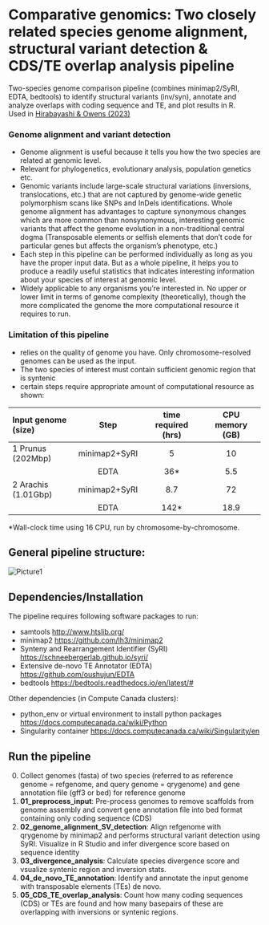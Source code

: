 # Comparative genomics: Two closely related species genome alignment, structural variant detection & CDS/TE overlap analysis pipeline 
Two-species genome comparison pipeline (combines minimap2/SyRI, EDTA, bedtools) to identify structural variants (inv/syn), annotate and analyze overlaps with coding sequence and TE, and plot results in R. \
Used in [Hirabayashi & Owens (2023)](https://doi.org/10.1093/evolut/qpad027)

### Genome alignment and variant detection
-	Genome alignment is useful because it tells you how the two species are related at genomic level. 
-	Relevant for phylogenetics, evolutionary analysis, population genetics etc. 
-	Genomic variants include large-scale structural variations (inversions, translocations, etc.) that are not captured by genome-wide genetic polymorphism scans like SNPs and InDels identifications. Whole genome alignment has advantages to capture synonymous changes which are more common than nonsynonymous, interesting genomic variants that affect the genome evolution in a non-traditional central dogma (Transposable elements or selfish elements that don’t code for particular genes but affects the organism’s phenotype, etc.) 
-	Each step in this pipeline can be performed individually as long as you have the proper input data. But as a whole pipeline, it helps you to produce a readily useful statistics that indicates interesting information about your species of interest at genomic level. 
-	Widely applicable to any organisms you’re interested in. No upper or lower limit in terms of genome complexity (theoretically), though the more complicated the genome the more computational resource it requires to run. 


### Limitation of this pipeline
-	relies on the quality of genome you have. Only chromosome-resolved genomes can be used as the input. 
-	The two species of interest must contain sufficient genomic region that is syntenic 
-	certain steps require appropriate amount of computational resource as shown: 

| Input genome (size)  | Step  | time required (hrs) | CPU memory (GB) |
| :------------------- |:-----:| :------------------:| :-------------: |
| 1 Prunus (202Mbp)    | minimap2+SyRI| 5           | 10             |
|                      | EDTA     | 36*             | 5.5            |
| 2 Arachis (1.01Gbp)  | minimap2+SyRI|    8.7      | 72             |
|                      | EDTA     | 142*             | 18.9          |

*Wall-clock time using 16 CPU, run by chromosome-by-chromosome. 

## General pipeline structure: 
![Picture1](https://user-images.githubusercontent.com/91504464/156959886-30dc48cc-4eba-41bd-8e9d-13a731b5e7d6.png)

## Dependencies/Installation
The pipeline requires following software packages to run: 
- samtools http://www.htslib.org/
- minimap2 https://github.com/lh3/minimap2
- Synteny and Rearrangement Identifier (SyRI) https://schneebergerlab.github.io/syri/
- Extensive de-novo TE Annotator (EDTA) https://github.com/oushujun/EDTA
- bedtools https://bedtools.readthedocs.io/en/latest/#

Other dependencies (in Compute Canada clusters): 
- python_env or virtual environment to install python packages https://docs.computecanada.ca/wiki/Python
- Singularity container https://docs.computecanada.ca/wiki/Singularity/en

## Run the pipeline
0. Collect genomes (fasta) of two species (referred to as reference genome = refgenome, and query genome = qrygenome) and gene annotation file (gff3 or bed) for reference genome
1. **01_preprocess_input**: Pre-process genomes to remove scaffolds from genome assembly and convert gene annotation file into bed format containing only coding sequence (CDS)
2. **02_genome_alignment_SV_detection**: Align refgenome with qrygenome by minimap2 and performs structural variant detection using SyRI. Visualize in R Studio and infer divergence score based on sequence identity
3. **03_divergence_analysis**: Calculate species divergence score and vsualize syntenic region and inversion stats. 
4. **04_de_novo_TE_annotation**: Identify and annotate the input genome with transposable elements (TEs) de novo. 
5. **05_CDS_TE_overlap_analysis**: Count how many coding sequences (CDS) or TEs are found and how many basepairs of these are overlapping with inversions or syntenic regions. 
